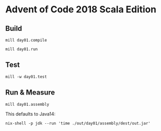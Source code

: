 # Advent of Code 2018 Scala Edition

## Build

`mill day01.compile`

`mill day01.run`

## Test

`mill -w day01.test`

## Run & Measure

`mill day01.assembly`

This defaults to Java14:

`nix-shell -p jdk --run 'time ./out/day01/assembly/dest/out.jar'`

